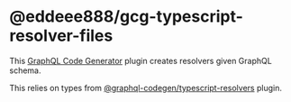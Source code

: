 # @eddeee888/gcg-typescript-resolver-files

This [GraphQL Code Generator](https://www.the-guild.dev/graphql/codegen) plugin creates resolvers given GraphQL schema.

This relies on types from [@graphql-codegen/typescript-resolvers](https://the-guild.dev/graphql/codegen/plugins/typescript/typescript-resolvers) plugin.
